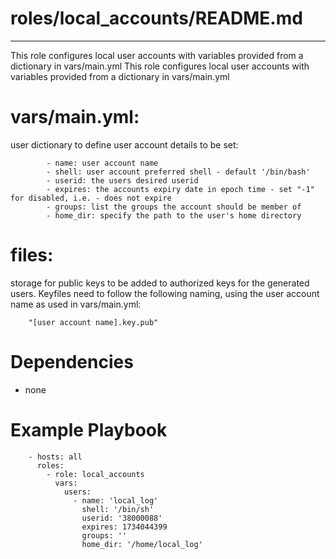 # roles/local_accounts/README.md
---
This role configures local user accounts with variables provided from a dictionary in vars/main.yml
This role configures local user accounts with variables provided from a dictionary in vars/main.yml

# vars/main.yml:
user dictionary to define user account details to be set:

            - name: user account name
            - shell: user account preferred shell - default '/bin/bash'
            - userid: the users desired userid
            - expires: the accounts expiry date in epoch time - set "-1" for disabled, i.e. - does not expire
            - groups: list the groups the account should be member of
            - home_dir: specify the path to the user's home directory

# files: 
storage for public keys to be added to authorized keys for the generated users. Keyfiles need to follow the following naming, using the user account name as used in vars/main.yml: 

        "[user account name].key.pub"


# Dependencies
- none

# Example Playbook
        - hosts: all 
          roles:
            - role: local_accounts
              vars:
                users:
                  - name: 'local_log'
                    shell: '/bin/sh'
                    userid: '38000088'
                    expires: 1734044399
                    groups: ''
                    home_dir: '/home/local_log'
